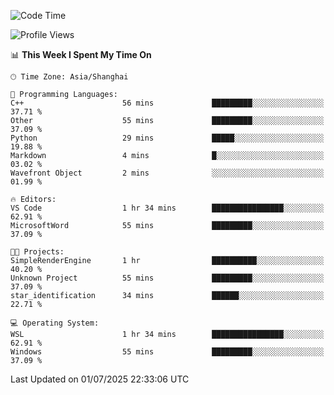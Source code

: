 <!--START_SECTION:waka-->
![Code Time](http://img.shields.io/badge/Code%20Time-3%2C023%20hrs%2033%20mins-blue)

![Profile Views](http://img.shields.io/badge/Profile%20Views-0-blue)

📊 **This Week I Spent My Time On** 

```text
🕑︎ Time Zone: Asia/Shanghai

💬 Programming Languages: 
C++                      56 mins             █████████░░░░░░░░░░░░░░░░   37.71 % 
Other                    55 mins             █████████░░░░░░░░░░░░░░░░   37.09 % 
Python                   29 mins             █████░░░░░░░░░░░░░░░░░░░░   19.88 % 
Markdown                 4 mins              █░░░░░░░░░░░░░░░░░░░░░░░░   03.02 % 
Wavefront Object         2 mins              ░░░░░░░░░░░░░░░░░░░░░░░░░   01.99 % 

🔥 Editors: 
VS Code                  1 hr 34 mins        ████████████████░░░░░░░░░   62.91 % 
MicrosoftWord            55 mins             █████████░░░░░░░░░░░░░░░░   37.09 % 

🐱‍💻 Projects: 
SimpleRenderEngine       1 hr                ██████████░░░░░░░░░░░░░░░   40.20 % 
Unknown Project          55 mins             █████████░░░░░░░░░░░░░░░░   37.09 % 
star_identification      34 mins             ██████░░░░░░░░░░░░░░░░░░░   22.71 % 

💻 Operating System: 
WSL                      1 hr 34 mins        ████████████████░░░░░░░░░   62.91 % 
Windows                  55 mins             █████████░░░░░░░░░░░░░░░░   37.09 % 
```


 Last Updated on 01/07/2025 22:33:06 UTC
<!--END_SECTION:waka-->